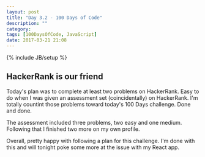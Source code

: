 ```yaml
---
layout: post
title: "Day 3.2 - 100 Days of Code"
description: ""
category: 
tags: [100DaysOfCode, JavaScript]
date: 2017-03-21 21:08
---
```

{% include JB/setup %}

## HackerRank is our friend

Today's plan was to complete at least two problems on HackerRank.  Easy to do when I was given an assessment set (coincidentally) on HackerRank.  I'm totally countint those problems toward today's 100 Days challenge.  Done and done.

The assessment included three problems, two easy and one medium.  Following that I finished two more on my own profile.

Overall, pretty happy with following a plan for this challenge.  I'm done with this and will tonight poke some more at the issue with my React app.